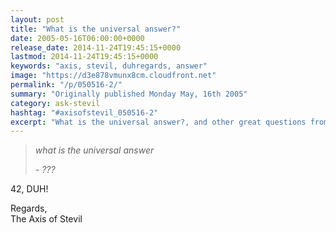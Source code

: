 ```yaml
---
layout: post
title: "What is the universal answer?"
date: 2005-05-16T06:00:00+0000
release_date: 2014-11-24T19:45:15+0000
lastmod: 2014-11-24T19:45:15+0000
keywords: "axis, stevil, duhregards, answer"
image: "https://d3e878vmunx8cm.cloudfront.net"
permalink: "/p/050516-2/"
summary: "Originally published Monday May, 16th 2005"
category: ask-stevil
hashtag: "#axisofstevil_050516-2"
excerpt: "What is the universal answer?, and other great questions from Monday May, 16th 2005"
---
```


> *what is the universal answer*
> 
> *\- ???*

42, DUH!

Regards,  
The Axis of Stevil

